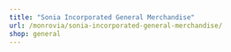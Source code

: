 ```yaml
---
title: "Sonia Incorporated General Merchandise"
url: /monrovia/sonia-incorporated-general-merchandise/
shop: general
---
```

